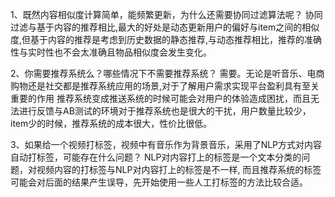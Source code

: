 1、既然内容相似度计算简单，能频繁更新，为什么还需要协同过滤算法呢？
协同过滤与基于内容的推荐相比,最大的好处是动态更新用户的偏好与item之间的相似度,但基于内容的推荐是考虑到历史数据的静态推荐,与动态推荐相比，推荐的准确性与实时性也不会太准确且物品相似度会发生变化。

2、你需要推荐系统么？哪些情况下不需要推荐系统？
需要。无论是听音乐、电商购物还是社交都是推荐系统应用的场景,对于了解用户需求实现平台盈利具有至关重要的作用
推荐系统变成推送系统的时候可能会对用户的体验造成困扰，而且无法进行反馈与AB测试的环境对于推荐系统也是很大的干扰，用户数量比较少，item少的时候，推荐系统的成本很大，性价比很低。

3、如果给一个视频打标签，视频中有音乐作为背景音乐，采用了NLP方式对内容自动打标签，可能存在什么问题？
NLP对内容打上的标签是一个文本分类的问题，对视频内容的打标签与NLP对内容打上的标签是不一样, 而且推荐系统的标签可能会对后面的结果产生误导，先开始使用一些人工打标签的方法比较合适。

